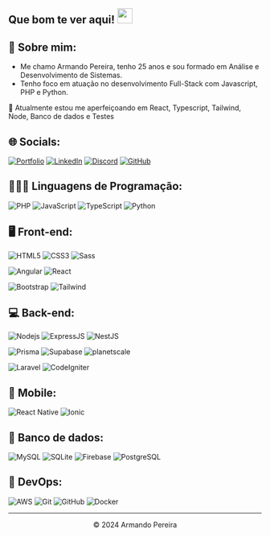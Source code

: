 ## Que bom te ver aqui! <img src="https://raw.githubusercontent.com/aemmadi/aemmadi/master/wave.gif" width="30">

## 💫 Sobre mim:

- Me chamo Armando Pereira, tenho 25 anos e sou formado em Análise e Desenvolvimento de Sistemas.
- Tenho foco em atuação no desenvolvimento Full-Stack com Javascript, PHP e Python.

🌱 Atualmente estou me aperfeiçoando em React, Typescript, Tailwind, Node, Banco de dados e Testes

## 🌐 Socials:

[![Portfolio](https://img.shields.io/badge/Portfolio-000?style=for-the-badge&logo=todoist&logoColor=FF5722)](https://devarmando.vercel.app)
[![LinkedIn](https://img.shields.io/badge/LinkedIn-000?style=for-the-badge&logo=linkedin&logoColor=0077B5)](https://www.linkedin.com/in/armando-pereira19)
[![Discord](https://img.shields.io/badge/Discord-000?style=for-the-badge&logo=discord&logoColor=7289DA)](https://discord.gg/SeVuEETktj)
[![GitHub](https://img.shields.io/badge/GitHub-000?style=for-the-badge&logo=github&logoColor=white)](https://github.com/apvictor)

## 🧑🏻‍💻 Linguagens de Programação:

![PHP](https://img.shields.io/badge/PHP-000?style=for-the-badge&logo=php&logoColor=777BB4)
![JavaScript](https://img.shields.io/badge/JavaScript-000?style=for-the-badge&logo=javascript&logoColor=F7DF1E)
![TypeScript](https://img.shields.io/badge/TypeScript-000?style=for-the-badge&logo=typescript&logoColor=007ACC)
![Python](https://img.shields.io/badge/python-000?style=for-the-badge&logo=python&logoColor=3670A0)

## 🖥️ Front-end:

![HTML5](https://img.shields.io/badge/HTML5-000?style=for-the-badge&logo=html5&logoColor=E34F26)
![CSS3](https://img.shields.io/badge/CSS3-000?style=for-the-badge&logo=css3&logoColor=1572B6)
![Sass](https://img.shields.io/badge/Sass-000?style=for-the-badge&logo=sass)

![Angular](https://img.shields.io/badge/Angular-000?style=for-the-badge&logo=angular&logoColor=DD0031)
![React](https://img.shields.io/badge/React-000?style=for-the-badge&logo=react&logoColor=61DAFB)

![Bootstrap](https://img.shields.io/badge/boostrap-000?style=for-the-badge&logo=bootstrap)
![Tailwind](https://img.shields.io/badge/Tailwind-000?style=for-the-badge&logo=tailwindcss)

## 💻 Back-end:

![Nodejs](https://img.shields.io/badge/Node-000?style=for-the-badge&logo=node.js)
![ExpressJS](https://img.shields.io/badge/Express-000?style=for-the-badge&logo=express)
![NestJS](https://img.shields.io/badge/Nest-000?style=for-the-badge&logo=nestjs&logoColor=EA2845)

![Prisma](https://img.shields.io/badge/Prisma-000?style=for-the-badge&logo=prisma)
![Supabase](https://img.shields.io/badge/Supabase-000?style=for-the-badge&logo=supabase)
![planetscale](https://img.shields.io/badge/planetscale-000?style=for-the-badge&logo=planetscale)

![Laravel](https://img.shields.io/badge/Laravel-000?style=for-the-badge&logo=laravel)
![CodeIgniter](https://img.shields.io/badge/CodeIgniter-000?style=for-the-badge&logo=CodeIgniter)

## 📱 Mobile:

![React Native](https://img.shields.io/badge/React_Native-000?style=for-the-badge&logo=react&logoColor=61DAFB)
![Ionic](https://img.shields.io/badge/ionic-000?style=for-the-badge&logo=ionic)

## 💾 Banco de dados:

![MySQL](https://img.shields.io/badge/MySQL-000?style=for-the-badge&logo=mysql&logoColor=white)
![SQLite](https://img.shields.io/badge/SQLite-000?style=for-the-badge&logo=sqlite&logoColor=07405E)
![Firebase](https://img.shields.io/badge/Firebase-000?style=for-the-badge&logo=firebase)
![PostgreSQL](https://img.shields.io/badge/PostgreSQL-000?style=for-the-badge&logo=postgresql)

## 🚀 DevOps:

![AWS](https://img.shields.io/badge/AWS-000.svg?style=for-the-badge&logo=amazon-aws&logoColor=white)
![Git](https://img.shields.io/badge/GIT-000?style=for-the-badge&logo=git&logoColor=E44C30)
![GitHub](https://img.shields.io/badge/GitHub-000?style=for-the-badge&logo=GitHub&logoColor=white)
![Docker](https://img.shields.io/badge/Docker-000?style=for-the-badge&logo=docker)

<hr>
<center>&copy 2024 Armando Pereira</center>

